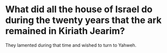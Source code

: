 # What did all the house of Israel do during the twenty years that the ark remained in Kiriath Jearim?

They lamented during that time and wished to turn to Yahweh.
